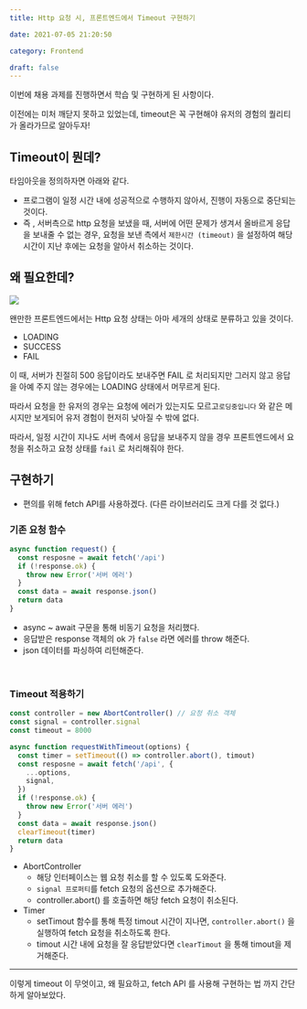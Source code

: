 ```yaml
---
title: Http 요청 시, 프론트엔드에서 Timeout 구현하기

date: 2021-07-05 21:20:50

category: Frontend

draft: false
---
```


이번에 채용 과제를 진행하면서 학습 및 구현하게 된 사항이다.

이전에는 미처 깨닫지 못하고 있었는데, timeout은 꼭 구현해야 유저의 경험의 퀄리티가 올라가므로 알아두자!

## Timeout이 뭔데?

타임아웃을 정의하자면 아래와 같다.

- 프로그램이 일정 시간 내에 성공적으로 수행하지 않아서, 진행이 자동으로 중단되는 것이다.
- 즉 , 서버측으로 http 요청을 보냈을 때, 서버에 어떤 문제가 생겨서 올바르게 응답을 보내줄 수 없는 경우, 요청을 보낸 측에서 `제한시간 (timeout)` 을 설정하여 해당 시간이 지난 후에는 요청을 알아서 취소하는 것이다.

## 왜 필요한데?

![](https://i.imgflip.com/1j538j.jpg)

왠만한 프론트엔드에서는 Http 요청 상태는 아마 세개의 상태로 분류하고 있을 것이다.

- LOADING
- SUCCESS
- FAIL

이 때, 서버가 친절히 500 응답이라도 보내주면 FAIL 로 처리되지만 그러지 않고 응답을 아예 주지 않는 경우에는 LOADING 상태에서 머무르게 된다. <br/>

따라서 요청을 한 유저의 경우는 요청에 에러가 있는지도 모르고`로딩중입니다` 와 같은 메시지만 보게되어 유저 경험이 현저히 낮아질 수 밖에 없다. <br/>

따라서, 일정 시간이 지나도 서버 측에서 응답을 보내주지 않을 경우 프론트엔드에서 요청을 취소하고 요청 상태를 `fail` 로 처리해줘야 한다. <br/>

## 구현하기

- 편의를 위해 fetch API를 사용하겠다. (다른 라이브러리도 크게 다를 것 없다.)

### 기존 요청 함수

```javascript
async function request() {
  const resposne = await fetch('/api')
  if (!response.ok) {
    throw new Error('서버 에러')
  }
  const data = await response.json()
  return data
}
```

- async ~ await 구문을 통해 비동기 요청을 처리했다.
- 응답받은 response 객체의 ok 가 `false` 라면 에러를 throw 해준다.
- json 데이터를 파싱하여 리턴해준다.

<br/>

### Timeout 적용하기

```javascript
const controller = new AbortController() // 요청 취소 객체
const signal = controller.signal
const timeout = 8000

async function requestWithTimeout(options) {
  const timer = setTimeout(() => controller.abort(), timout)
  const resposne = await fetch('/api', {
    ...options,
    signal,
  })
  if (!response.ok) {
    throw new Error('서버 에러')
  }
  const data = await response.json()
  clearTimeout(timer)
  return data
}
```

- AbortController
  - 해당 인터페이스는 웹 요청 취소를 할 수 있도록 도와준다.
  - `signal 프로퍼티`를 fetch 요청의 옵션으로 추가해준다.
  - controller.abort() 를 호출하면 해당 fetch 요청이 취소된다.
- Timer
  - setTimout 함수를 통해 특정 timout 시간이 지나면, `controller.abort()` 을 실행하여 fetch 요청을 취소하도록 한다.
  - timout 시간 내에 요청을 잘 응답받았다면 `clearTimout` 을 통해 timout을 제거해준다.

---

이렇게 timeout 이 무엇이고, 왜 필요하고, fetch API 를 사용해 구현하는 법 까지 간단하게 알아보았다.
